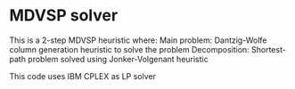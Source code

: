 # MDVSP solver

This is a 2-step MDVSP heuristic where:
Main problem: Dantzig-Wolfe column generation heuristic to solve the problem
Decomposition: Shortest-path problem solved using Jonker-Volgenant heuristic

This code uses IBM CPLEX as LP solver

